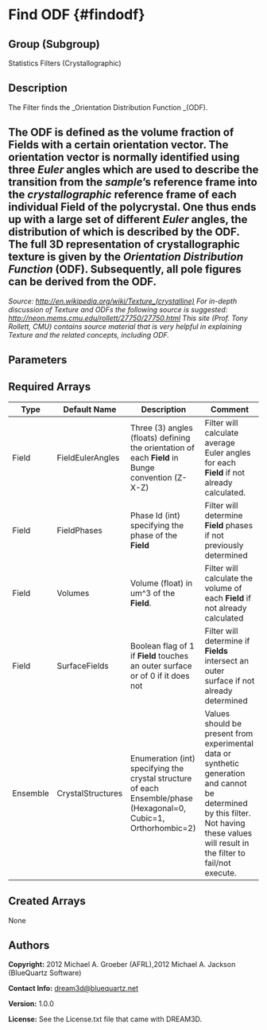 Find ODF {#findodf}
======


## Group (Subgroup) ##
Statistics Filters (Crystallographic)

## Description ##
 The Filter finds the _Orientation Distribution Function _(ODF).

The ODF is defined as the volume fraction of **Fields** with a certain orientation vector.
The orientation vector is normally identified using three _Euler_ angles which are used to describe the transition from the _sample_’s reference frame into the _crystallographic_ reference frame of each individual **Field** of the polycrystal. One thus ends up with a large set of different _Euler_ angles, the distribution of which is described by the ODF.
The full 3D representation of crystallographic texture is given by the _Orientation Distribution Function_ (ODF). Subsequently, all pole figures can be derived from the ODF.
--------------
 _Source: http://en.wikipedia.org/wiki/Texture_(crystalline)
 For in-depth discussion of Texture and ODFs the following source is suggested:
 http://neon.mems.cmu.edu/rollett/27750/27750.html
 This site (Prof. Tony Rollett, CMU) contains source material that is very helpful in explaining Texture and the related concepts, including ODF._
 


## Parameters ##

## Required Arrays ##

| Type | Default Name | Description | Comment |
|------|--------------|-------------|---------|
| Field | FieldEulerAngles | Three (3) angles (floats) defining the orientation of each **Field** in Bunge convention (Z-X-Z) | Filter will calculate average Euler angles for each **Field** if not already calculated. |
| Field | FieldPhases | Phase Id (int) specifying the phase of the **Field** | Filter will determine **Field** phases if not previously determined |
| Field | Volumes | Volume (float) in um^3 of the **Field**. | Filter will calculate the volume of each **Field** if not already calculated |
| Field | SurfaceFields | Boolean flag of 1 if **Field** touches an outer surface or of 0 if it does not | Filter will determine if **Fields** intersect an outer surface if not already determined |
| Ensemble | CrystalStructures | Enumeration (int) specifying the crystal structure of each Ensemble/phase (Hexagonal=0, Cubic=1, Orthorhombic=2) | Values should be present from experimental data or synthetic generation and cannot be determined by this filter. Not having these values will result in the filter to fail/not execute. |

## Created Arrays ##
None

## Authors ##

**Copyright:** 2012 Michael A. Groeber (AFRL),2012 Michael A. Jackson (BlueQuartz Software)

**Contact Info:** dream3d@bluequartz.net

**Version:** 1.0.0

**License:**  See the License.txt file that came with DREAM3D.



